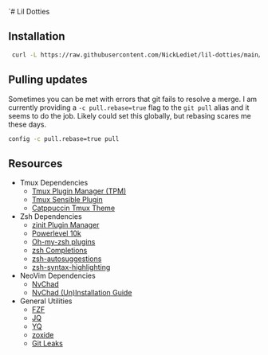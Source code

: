 `# Lil Dotties

## Installation
```bash
 curl -L https://raw.githubusercontent.com/NickLediet/lil-dotties/main/install.sh | bash
```

## Pulling updates
Sometimes you can be met with errors that git fails to resolve a merge.  I am currently providing a `-c pull.rebase=true` flag to the `git pull` alias and it seems to do the job.  Likely could set this globally, but rebasing scares me these days. 
```sh
config -c pull.rebase=true pull
```

## Resources

- Tmux Dependencies
    - [Tmux Plugin Manager (TPM)](https://github.com/tmux-plugins/tpm)
    - [Tmux Sensible Plugin](https://github.com/tmux-plugins/tmux-sensible)
    - [Catppuccin Tmux Theme](https://github.com/catppuccin/tmux)
- Zsh Dependencies
    - [zinit Plugin Manager](https://github.com/zdharma-continuum/zinit)
    - [Powerlevel 10k](https://github.com/romkatv/powerlevel10k)
    - [Oh-my-zsh plugins](https://github.com/ohmyzsh/ohmyzsh/tree/master/plugins)
    - [zsh Completions](https://github.com/zsh-users/zsh-completions)
    - [zsh-autosuggestions](https://github.com/zsh-users/zsh-autosuggestions)
    - [zsh-syntax-highlighting](https://github.com/zsh-users/zsh-syntax-highlighting)
- NeoVim Dependencies
    - [NvChad](https://github.com/NvChad/NvChad)
    - [NvChad (Un)Installation Guide](https://nvchad.com/docs/quickstart/install)
- General Utilities
    - [FZF](https://github.com/junegunn/fzf)
    - [JQ](https://jqlang.github.io/jq/)
    - [YQ](https://github.com/mikefarah/yq)
    - [zoxide](https://github.com/ajeetdsouza/zoxide)
    - [Git Leaks](https://github.com/gitleaks/gitleaks)

